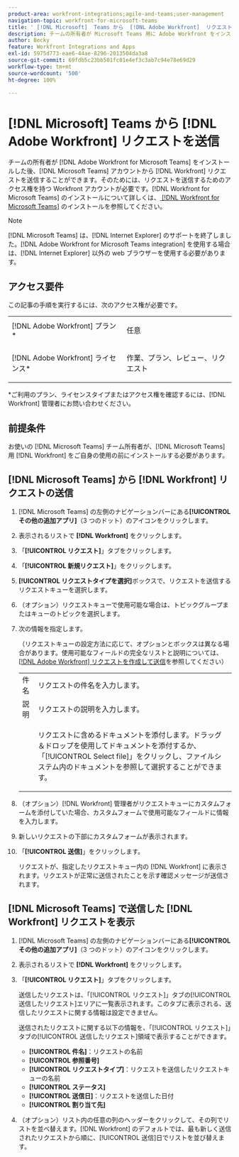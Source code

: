```yaml
---
product-area: workfront-integrations;agile-and-teams;user-management
navigation-topic: workfront-for-microsoft-teams
title: ' [!DNL Microsoft]  Teams から  [!DNL Adobe Workfront]  リクエストを送信'
description: チームの所有者が Microsoft Teams 用に Adobe Workfront をインストールしたら、お使いの Microsoft Teams アカウントから Workfront のリクエストを送信できます。そのためには、リクエストを送信するためのアクセス権を持つ Workfront アカウントが必要です。Microsoft Teams 用 Workfront のインストールについて詳しくは、Microsoft Teams 用 Workfront のインストールを参照してください。
author: Becky
feature: Workfront Integrations and Apps
exl-id: 5975d773-eae6-44ae-8296-2013504da3a8
source-git-commit: 69fdb5c23bb501fc81e4ef3c3ab7c94e78e69d29
workflow-type: tm+mt
source-wordcount: '500'
ht-degree: 100%

---
```


# [!DNL Microsoft] Teams から [!DNL Adobe Workfront] リクエストを送信

<!--

>[!NOTE]
>
>As of July 1, 2025, Microsoft will remove support for the Classic Teams desktop app. As a result, the Workfront integration with Microsoft Teams will not be supported after the Classic Teams desktop app is no longer available.

-->

チームの所有者が [!DNL Adobe Workfront for Microsoft Teams] をインストールした後、[!DNL Microsoft Teams] アカウントから [!DNL Workfront] リクエストを送信することができます。そのためには、リクエストを送信するためのアクセス権を持つ Workfront アカウントが必要です。[!DNL Workfront for Microsoft Teams] のインストールについて詳しくは、[ [!DNL Workfront for Microsoft Teams]](../../workfront-integrations-and-apps/using-workfront-with-microsoft-teams/install-workfront-ms-teams.md) のインストールを参照してください。

>[!NOTE]
>
>[!DNL Microsoft Teams] は、[!DNL Internet Explorer] のサポートを終了しました。[!DNL Adobe Workfront for Microsoft Teams integration] を使用する場合は、[!DNL Internet Explorer] 以外の web ブラウザーを使用する必要があります。


## アクセス要件

この記事の手順を実行するには、次のアクセス権が必要です。

<table style="table-layout:auto"> 
 <col> 
 <col> 
 <tbody> 
  <tr> 
   <td role="rowheader">[!DNL Adobe Workfront] プラン*</td> 
   <td> <p>任意</p> </td> 
  </tr> 
  <tr> 
   <td role="rowheader">[!DNL Adobe Workfront] ライセンス*</td> 
   <td> <p>作業、プラン、レビュー、リクエスト</p> </td> 
  </tr> 
 </tbody> 
</table>

&#42;ご利用のプラン、ライセンスタイプまたはアクセス権を確認するには、[!DNL Workfront] 管理者にお問い合わせください。

## 前提条件

お使いの [!DNL Microsoft Teams] チーム所有者が、[!DNL Microsoft Teams] 用 [!DNL Workfront] をご自身の使用の前にインストールする必要があります。

## [!DNL Microsoft Teams] から [!DNL Workfront] リクエストの送信

1. [!DNL Microsoft Teams] の左側のナビゲーションバーにある&#x200B;**[!UICONTROL その他の追加アプリ]**（3 つのドット）のアイコンをクリックします。

1. 表示されるリストで **[!DNL Workfront]** をクリックします。
1. 「**[!UICONTROL リクエスト]**」タブをクリックします。
1. 「**[!UICONTROL 新規リクエスト]**」をクリックします。
1. **[!UICONTROL リクエストタイプを選択]**&#x200B;ボックスで、リクエストを送信するリクエストキューを選択します。
1. （オプション）リクエストキューで使用可能な場合は、トピックグループまたはキューのトピックを選択します。
1. 次の情報を指定します。

   （リクエストキューの設定方法に応じて、オプションとボックスは異なる場合があります。使用可能なフィールドの完全なリストと説明については、[ [!DNL Adobe Workfront]  リクエストを作成して送信](../../manage-work/requests/create-requests/create-submit-requests.md)を参照してください）

   <table style="table-layout:auto"> 
    <col> 
    <col> 
    <tbody> 
     <tr> 
      <td role="rowheader">件名</td> 
      <td>リクエストの件名を入力します。</td> 
     </tr> 
     <tr> 
      <td role="rowheader">説明</td> 
      <td>リクエストの説明を入力します。</td> 
     </tr> 
     <tr> 
      <td role="rowheader"></td> 
      <td> <p>リクエストに含めるドキュメントを添付します。ドラッグ＆ドロップを使用してドキュメントを添付するか、「[!UICONTROL Select file]」をクリックし、ファイルシステム内のドキュメントを参照して選択することができます。</p> </td> 
     </tr> 
    </tbody> 
   </table>

1. （オプション）[!DNL Workfront] 管理者がリクエストキューにカスタムフォームを添付していた場合、カスタムフォームで使用可能なフィールドに情報を入力します。
1. 新しいリクエストの下部にカスタムフォームが表示されます。
1. 「**[!UICONTROL 送信]**」をクリックします。

   リクエストが、指定したリクエストキュー内の [!DNL Workfront] に表示されます。リクエストが正常に送信されたことを示す確認メッセージが送信されます。

## [!DNL Microsoft Teams] で送信した [!DNL Workfront] リクエストを表示

1. [!DNL Microsoft Teams] の左側のナビゲーションバーにある&#x200B;**[!UICONTROL その他の追加アプリ]**（3 つのドット）のアイコンをクリックします。

1. 表示されるリストで **[!DNL Workfront]** をクリックします。
1. 「**[!UICONTROL リクエスト]**」タブをクリックします。

   送信したリクエストは、「[!UICONTROL リクエスト]」タブの[!UICONTROL 送信したリクエスト]エリアに一覧表示されます。このタブに表示される、送信したリクエストに関する情報は設定できません。

   送信されたリクエストに関する以下の情報を、「[!UICONTROL リクエスト]」タブの[!UICONTROL 送信したリクエスト]領域で表示することができます。

   * **[!UICONTROL 件名]**：リクエストの名前
   * **[!UICONTROL 参照番号]**
   * **[!UICONTROL リクエストタイプ]**：リクエストを送信したリクエストキューの名前
   * **[!UICONTROL ステータス]**
   * **[!UICONTROL 送信日]**：リクエストを送信した日付
   * **[!UICONTROL 割り当て先]**

1. （オプション）リスト内の任意の列のヘッダーをクリックして、その列でリストを並べ替えます。[!DNL Workfront] のデフォルトでは、最も新しく送信されたリクエストから順に、[!UICONTROL 送信]日でリストを並び替えます。
